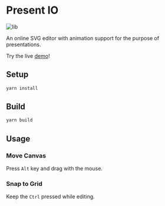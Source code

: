# Present IO

![lib](https://github.com/lochbrunner/present.io/workflows/unittests/badge.svg)

An online SVG editor with animation support for the purpose of presentations.

Try the live [demo](https://lochbrunner.github.io/present.io/index.html)!

## Setup

```bash
yarn install
```

## Build

```bash
yarn build
```

## Usage

### Move Canvas

Press `Alt` key and drag with the mouse.

### Snap to Grid

Keep the `Ctrl` pressed while editing.
